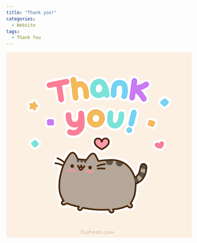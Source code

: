 ```yaml
---
title: "Thank you!"
categories:
  - Website
tags:
  - Thank You
---
```


![Picture Title](/assets/images/thankyou.gif)
